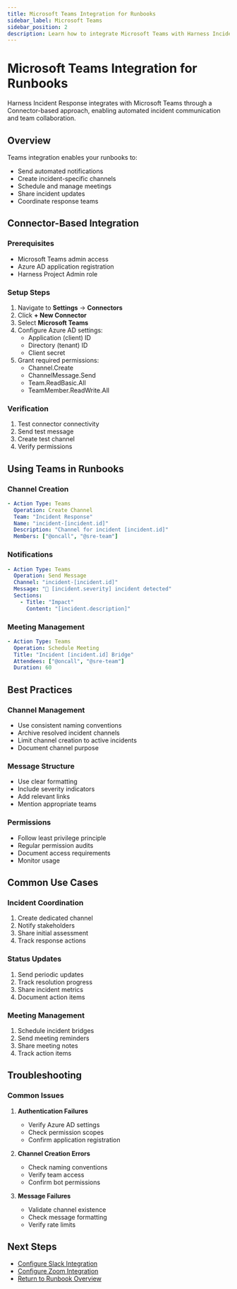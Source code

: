 ```yaml
---
title: Microsoft Teams Integration for Runbooks
sidebar_label: Microsoft Teams
sidebar_position: 2
description: Learn how to integrate Microsoft Teams with Harness Incident Response Runbooks using the Connector-based approach.
---
```


# Microsoft Teams Integration for Runbooks

Harness Incident Response integrates with Microsoft Teams through a Connector-based approach, enabling automated incident communication and team collaboration.

## Overview

Teams integration enables your runbooks to:
- Send automated notifications
- Create incident-specific channels
- Schedule and manage meetings
- Share incident updates
- Coordinate response teams

## Connector-Based Integration

### Prerequisites
- Microsoft Teams admin access
- Azure AD application registration
- Harness Project Admin role

### Setup Steps
1. Navigate to **Settings** → **Connectors**
2. Click **+ New Connector**
3. Select **Microsoft Teams**
4. Configure Azure AD settings:
   - Application (client) ID
   - Directory (tenant) ID
   - Client secret
5. Grant required permissions:
   - Channel.Create
   - ChannelMessage.Send
   - Team.ReadBasic.All
   - TeamMember.ReadWrite.All

### Verification
1. Test connector connectivity
2. Send test message
3. Create test channel
4. Verify permissions

## Using Teams in Runbooks

### Channel Creation
```yaml
- Action Type: Teams
  Operation: Create Channel
  Team: "Incident Response"
  Name: "incident-[incident.id]"
  Description: "Channel for incident [incident.id]"
  Members: ["@oncall", "@sre-team"]
```

### Notifications
```yaml
- Action Type: Teams
  Operation: Send Message
  Channel: "incident-[incident.id]"
  Message: "🚨 [incident.severity] incident detected"
  Sections:
    - Title: "Impact"
      Content: "[incident.description]"
```

### Meeting Management
```yaml
- Action Type: Teams
  Operation: Schedule Meeting
  Title: "Incident [incident.id] Bridge"
  Attendees: ["@oncall", "@sre-team"]
  Duration: 60
```

## Best Practices

### Channel Management
- Use consistent naming conventions
- Archive resolved incident channels
- Limit channel creation to active incidents
- Document channel purpose

### Message Structure
- Use clear formatting
- Include severity indicators
- Add relevant links
- Mention appropriate teams

### Permissions
- Follow least privilege principle
- Regular permission audits
- Document access requirements
- Monitor usage

## Common Use Cases

### Incident Coordination
1. Create dedicated channel
2. Notify stakeholders
3. Share initial assessment
4. Track response actions

### Status Updates
1. Send periodic updates
2. Track resolution progress
3. Share incident metrics
4. Document action items

### Meeting Management
1. Schedule incident bridges
2. Send meeting reminders
3. Share meeting notes
4. Track action items

## Troubleshooting

### Common Issues
1. **Authentication Failures**
   - Verify Azure AD settings
   - Check permission scopes
   - Confirm application registration

2. **Channel Creation Errors**
   - Check naming conventions
   - Verify team access
   - Confirm bot permissions

3. **Message Failures**
   - Validate channel existence
   - Check message formatting
   - Verify rate limits

## Next Steps

- [Configure Slack Integration](./slack.md)
- [Configure Zoom Integration](./zoom.md)
- [Return to Runbook Overview](../runbooks.md)
